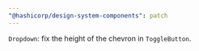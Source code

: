 ```yaml
---
"@hashicorp/design-system-components": patch
---
```


`Dropdown`: fix the height of the chevron in `ToggleButton`.
